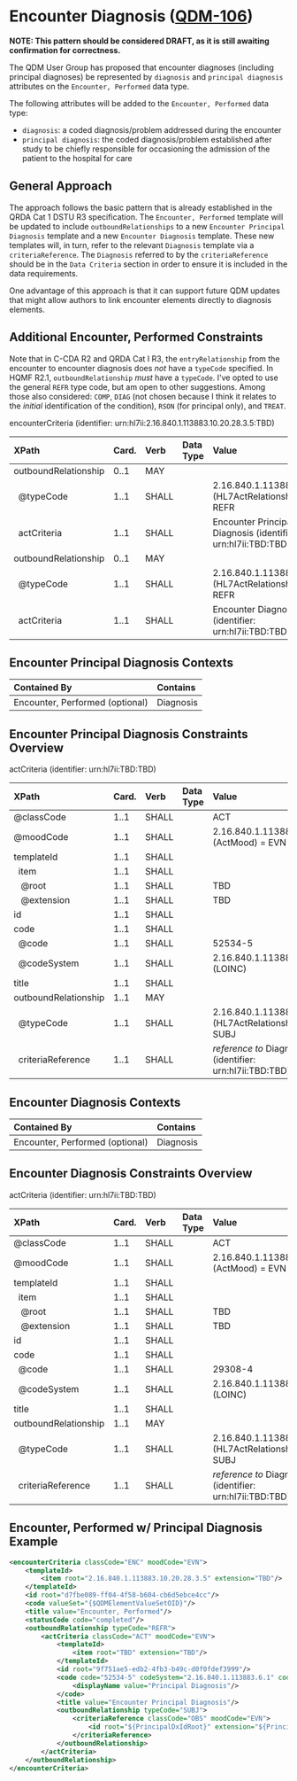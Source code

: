 Encounter Diagnosis ([QDM-106](http://jira.oncprojectracking.org/browse/QDM-106)\)
==================================================================================

**NOTE: This pattern should be considered DRAFT, as it is still awaiting confirmation for correctness.**

The QDM User Group has proposed that encounter diagnoses (including principal diagnoses) be represented by `diagnosis` and `principal diagnosis` attributes on the `Encounter, Performed` data type.

The following attributes will be added to the `Encounter, Performed` data type:

-	`diagnosis`: a coded diagnosis/problem addressed during the encounter
-	`principal diagnosis`: the coded diagnosis/problem established after study to be chiefly responsible for occasioning the admission of the patient to the hospital for care

General Approach
----------------

The approach follows the basic pattern that is already established in the QRDA Cat 1 DSTU R3 specification. The `Encounter, Performed` template will be updated to include `outboundRelationships` to a new `Encounter Principal Diagnosis` template and a new `Encounter Diagnosis` template. These new templates will, in turn, refer to the relevant `Diagnosis` template via a `criteriaReference`. The `Diagnosis` referred to by the `criteriaReference` should be in the `Data Criteria` section in order to ensure it is included in the data requirements.

One advantage of this approach is that it can support future QDM updates that might allow authors to link encounter elements directly to diagnosis elements.

Additional Encounter, Performed Constraints
-------------------------------------------

Note that in C-CDA R2 and QRDA Cat I R3, the `entryRelationship` from the encounter to encounter diagnosis does *not* have a `typeCode` specified. In HQMF R2.1, `outboundRelationship` *must* have a `typeCode`. I've opted to use the general `REFR` type code, but am open to other suggestions. Among those also considered: `COMP`, `DIAG` (not chosen because I think it relates to the *initial* identification of the condition), `RSON` (for principal only), and `TREAT`.

encounterCriteria (identifier: urn:hl7ii:2.16.840.1.113883.10.20.28.3.5:TBD)

| XPath                | Card. | Verb  | Data Type | Value                                                        | QDM Attribute       |
|:---------------------|:------|:------|:----------|:-------------------------------------------------------------|:--------------------|
| outboundRelationship | 0..1  | MAY   |           |                                                              |                     |
| &nbsp; @typeCode     | 1..1  | SHALL |           | 2.16.840.1.113883.5.1002 (HL7ActRelationshipType) = REFR     |                     |
| &nbsp; actCriteria   | 1..1  | SHALL |           | Encounter Principal Diagnosis (identifier: urn:hl7ii:TBD:TBD | principal diagnosis |
| outboundRelationship | 0..1  | MAY   |           |                                                              |                     |
| &nbsp; @typeCode     | 1..1  | SHALL |           | 2.16.840.1.113883.5.1002 (HL7ActRelationshipType) = REFR     |                     |
| &nbsp; actCriteria   | 1..1  | SHALL |           | Encounter Diagnosis (identifier: urn:hl7ii:TBD:TBD           | diagnosis           |

Encounter Principal Diagnosis Contexts
--------------------------------------

| Contained By                    | Contains  |
|:--------------------------------|:----------|
| Encounter, Performed (optional) | Diagnosis |

Encounter Principal Diagnosis Constraints Overview
--------------------------------------------------

actCriteria (identifier: urn:hl7ii:TBD:TBD)

| XPath                    | Card. | Verb  | Data Type | Value                                                    | QDM Attribute       |
|:-------------------------|:------|:------|:----------|:---------------------------------------------------------|:--------------------|
| @classCode               | 1..1  | SHALL |           | ACT                                                      |                     |
| @moodCode                | 1..1  | SHALL |           | 2.16.840.1.113883.5.1001 (ActMood) = EVN                 |                     |
| templateId               | 1..1  | SHALL |           |                                                          |                     |
| &nbsp; item              | 1..1  | SHALL |           |                                                          |                     |
| &nbsp;&nbsp; @root       | 1..1  | SHALL |           | TBD                                                      |                     |
| &nbsp;&nbsp; @extension  | 1..1  | SHALL |           | TBD                                                      |                     |
| id                       | 1..1  | SHALL |           |                                                          |                     |
| code                     | 1..1  | SHALL |           |                                                          |                     |
| &nbsp; @code             | 1..1  | SHALL |           | 52534-5                                                  |                     |
| &nbsp; @codeSystem       | 1..1  | SHALL |           | 2.16.840.1.113883.6.1 (LOINC)                            |                     |
| title                    | 1..1  | SHALL |           |                                                          |                     |
| outboundRelationship     | 1..1  | MAY   |           |                                                          |                     |
| &nbsp; @typeCode         | 1..1  | SHALL |           | 2.16.840.1.113883.5.1002 (HL7ActRelationshipType) = SUBJ |                     |
| &nbsp; criteriaReference | 1..1  | SHALL |           | *reference to* Diagnosis (identifier: urn:hl7ii:TBD:TBD) | principal diagnosis |

Encounter Diagnosis Contexts
----------------------------

| Contained By                    | Contains  |
|:--------------------------------|:----------|
| Encounter, Performed (optional) | Diagnosis |

Encounter Diagnosis Constraints Overview
----------------------------------------

actCriteria (identifier: urn:hl7ii:TBD:TBD)

| XPath                    | Card. | Verb  | Data Type | Value                                                    | QDM Attribute |
|:-------------------------|:------|:------|:----------|:---------------------------------------------------------|:--------------|
| @classCode               | 1..1  | SHALL |           | ACT                                                      |               |
| @moodCode                | 1..1  | SHALL |           | 2.16.840.1.113883.5.1001 (ActMood) = EVN                 |               |
| templateId               | 1..1  | SHALL |           |                                                          |               |
| &nbsp; item              | 1..1  | SHALL |           |                                                          |               |
| &nbsp;&nbsp; @root       | 1..1  | SHALL |           | TBD                                                      |               |
| &nbsp;&nbsp; @extension  | 1..1  | SHALL |           | TBD                                                      |               |
| id                       | 1..1  | SHALL |           |                                                          |               |
| code                     | 1..1  | SHALL |           |                                                          |               |
| &nbsp; @code             | 1..1  | SHALL |           | 29308-4                                                  |               |
| &nbsp; @codeSystem       | 1..1  | SHALL |           | 2.16.840.1.113883.6.1 (LOINC)                            |               |
| title                    | 1..1  | SHALL |           |                                                          |               |
| outboundRelationship     | 1..1  | MAY   |           |                                                          |               |
| &nbsp; @typeCode         | 1..1  | SHALL |           | 2.16.840.1.113883.5.1002 (HL7ActRelationshipType) = SUBJ |               |
| &nbsp; criteriaReference | 1..1  | SHALL |           | *reference to* Diagnosis (identifier: urn:hl7ii:TBD:TBD) | diagnosis     |

Encounter, Performed w/ Principal Diagnosis Example
---------------------------------------------------

```xml
<encounterCriteria classCode="ENC" moodCode="EVN">
    <templateId>
        <item root="2.16.840.1.113883.10.20.28.3.5" extension="TBD"/>
    </templateId>
    <id root="d7fbe089-ff04-4f58-b604-cb6d5ebce4cc"/>
    <code valueSet="{$QDMElementValueSetOID}"/>
    <title value="Encounter, Performed"/>
    <statusCode code="completed"/>
    <outboundRelationship typeCode="REFR">
        <actCriteria classCode="ACT" moodCode="EVN">
            <templateId>
                <item root="TBD" extension="TBD"/>
            </templateId>
            <id root="9f751ae5-edb2-4fb3-b49c-d0f0fdef3999"/>
            <code code="52534-5" codeSystem="2.16.840.1.113883.6.1" codeSystemName="LOINC">
                <displayName value="Principal Diagnosis"/>
            </code>
            <title value="Encounter Principal Diagnosis"/>
            <outboundRelationship typeCode="SUBJ">
                <criteriaReference classCode="OBS" moodCode="EVN">
                    <id root="${PrincipalDxIdRoot}" extension="${PrincipalDxIdExt}"/>
                </criteriaReference>
            </outboundRelationship>
        </actCriteria>
    </outboundRelationship>
</encounterCriteria>
```
